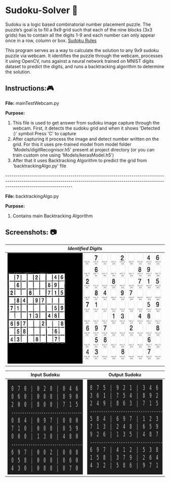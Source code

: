# Sudoku-Solver :1234:
Sudoku is a logic based combinatorial number placement puzzle. The puzzle’s goal is to fill a 9x9 grid such that each of the nine blocks (3x3 grids) has to contain all the digits 1-9 and each number can only appear once in a row, column or box. [Sudoku Rules](https://www.sudokukingdom.com/rules.php)

This program serves as a way to calculate the solution to any 9x9 sudoku puzzle via webcam. It identifies the puzzle through the webcam, processes it using OpenCV, runs against a neural network trained on MNIST digits dataset to predict the digits, and runs a backtracking algorithm to determine the solution.

## Instructions:🎮

**File:** mainTestWebcam.py

**Purpose:**
<ol>
<li> This file is used to get answer from sudoku image capture through the webcam. First, it detects the sudoku grid and when it shows 'Detected :)' symbol Press 'C' to capture</li>
<li> After capturing it process the image and detect number written on the grid. For this it uses pre-trained model from model folder 'Models/digitRecognisor.h5' present at project directory (or you can train custom one using 'Models/kerasModel.h5')</li>
<li> After that it uses Backtracking Algorithm to predict the grid from 'backtrackingAlgo.py' file</li>
</ol>
---------------------------------------------------------------------------------------------------------------------------------------------------------------------------------------------

**File:** backtrackingAlgo.py

**Purpose:** 

<ol>
<li> Contains main Backtracking Algorithm 
</ol>

## Screenshots: 📷

| *Identified Digits* |
|:--:| 
| <img width="1000" height="350" src="https://github.com/Jeevesh28/Sudoku-Solver/blob/main/Images/savedDigits.png">| 




Input Sudoku      |  Output Sudoku
:-------------------------:|:-------------------------:
<img width="1000" height="300" src="https://github.com/Jeevesh28/Sudoku-Solver/blob/main/Images/Input.png"> |  <img width="1000" height="300" src="https://github.com/Jeevesh28/Sudoku-Solver/blob/main/Images/Output.png">



